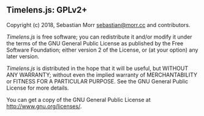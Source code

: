 ## Timelens.js: GPLv2+

Copyright (c) 2018, Sebastian Morr <sebastian@morr.cc> and contributors.

*Timelens.js* is free software; you can redistribute it and/or modify it under the terms of the GNU General Public License as published by the Free Software Foundation; either version 2 of the License, or (at your option) any later version.

*Timelens.js* is distributed in the hope that it will be useful, but WITHOUT ANY WARRANTY; without even the implied warranty of MERCHANTABILITY or FITNESS FOR A PARTICULAR PURPOSE.  See the GNU General Public License for more details.

You can get a copy of the GNU General Public License at <http://www.gnu.org/licenses/>.
